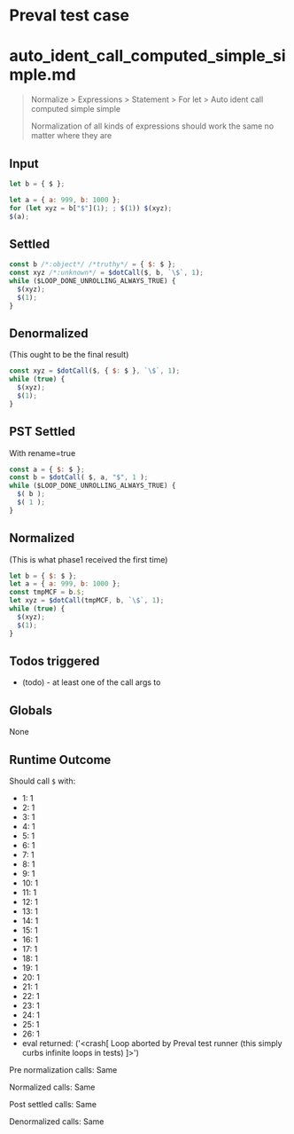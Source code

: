 # Preval test case

# auto_ident_call_computed_simple_simple.md

> Normalize > Expressions > Statement > For let > Auto ident call computed simple simple
>
> Normalization of all kinds of expressions should work the same no matter where they are

## Input

`````js filename=intro
let b = { $ };

let a = { a: 999, b: 1000 };
for (let xyz = b["$"](1); ; $(1)) $(xyz);
$(a);
`````


## Settled


`````js filename=intro
const b /*:object*/ /*truthy*/ = { $: $ };
const xyz /*:unknown*/ = $dotCall($, b, `\$`, 1);
while ($LOOP_DONE_UNROLLING_ALWAYS_TRUE) {
  $(xyz);
  $(1);
}
`````


## Denormalized
(This ought to be the final result)

`````js filename=intro
const xyz = $dotCall($, { $: $ }, `\$`, 1);
while (true) {
  $(xyz);
  $(1);
}
`````


## PST Settled
With rename=true

`````js filename=intro
const a = { $: $ };
const b = $dotCall( $, a, "$", 1 );
while ($LOOP_DONE_UNROLLING_ALWAYS_TRUE) {
  $( b );
  $( 1 );
}
`````


## Normalized
(This is what phase1 received the first time)

`````js filename=intro
let b = { $: $ };
let a = { a: 999, b: 1000 };
const tmpMCF = b.$;
let xyz = $dotCall(tmpMCF, b, `\$`, 1);
while (true) {
  $(xyz);
  $(1);
}
`````


## Todos triggered


- (todo) - at least one of the call args to


## Globals


None


## Runtime Outcome


Should call `$` with:
 - 1: 1
 - 2: 1
 - 3: 1
 - 4: 1
 - 5: 1
 - 6: 1
 - 7: 1
 - 8: 1
 - 9: 1
 - 10: 1
 - 11: 1
 - 12: 1
 - 13: 1
 - 14: 1
 - 15: 1
 - 16: 1
 - 17: 1
 - 18: 1
 - 19: 1
 - 20: 1
 - 21: 1
 - 22: 1
 - 23: 1
 - 24: 1
 - 25: 1
 - 26: 1
 - eval returned: ('<crash[ Loop aborted by Preval test runner (this simply curbs infinite loops in tests) ]>')

Pre normalization calls: Same

Normalized calls: Same

Post settled calls: Same

Denormalized calls: Same
